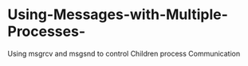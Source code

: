 # Using-Messages-with-Multiple-Processes-
Using msgrcv and msgsnd to control Children process Communication 
